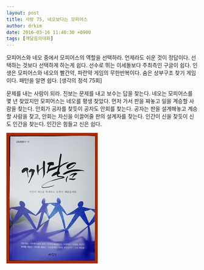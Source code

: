 ```yaml
---
layout: post
title: 사랑 75, 네오보다는 모피어스
author: drkim
date: 2016-03-16 11:40:30 +0900
tags: [깨달음의대화]
---
```

모피어스와 네오 중에서 모피어스의 역할을 선택하라. 언제라도 쉬운 것이 정답이다. 선택하는 것보다 선택하게 하는게 쉽다. 선수로 뛰는 이세돌보다 주최측인 구글이 쉽다. 인생은 모피어스와 네오의 빨간약, 파란약 게임의 무한반복이다. 숨은 상부구조 찾기 게임이다. 패턴을 알면 쉽다. [생각의 정석 75회]

  


문제를 내는 사람이 되라. 진보는 문제를 내고 보수는 답을 찾는다. 네오는 모피어스를 몇 년 찾았지만 모피어스는 네오를 평생 찾았다. 먼저 가서 판을 짜놓고 일을 계승할 사람을 찾는다. 안회가 공자를 찾듯이 공자도 안회를 찾는다. 공자는 판을 설계해놓고 계승할 사람을 찾고, 안회는 자신을 이끌어줄 판의 설계자를 찾는다. 인간이 신을 찾듯이 신도 인간을 찾는다. 인간은 힘들고 신은 쉽다. 

  


  



![](/files/attach/images/198/458/687/aDSC01523.JPG)